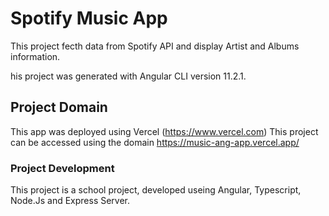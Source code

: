 # Spotify Music App

This project fecth data from Spotify API and display Artist and Albums information. 

his project was generated with Angular CLI version 11.2.1.

## Project Domain

This app was deployed using Vercel (https://www.vercel.com)
This project can be accessed using the domain https://music-ang-app.vercel.app/

### Project Development

This project is a school project, developed useing Angular, Typescript, Node.Js and Express Server.
